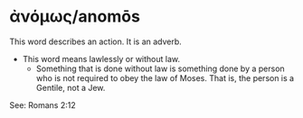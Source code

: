 # ἀνόμως/anomōs

This word describes an action. It is an adverb. 

* This word means lawlessly or without law.
    * Something that is done without law is something done by a person who is not required to obey the law of Moses. That is, the person is a Gentile, not a Jew.

See: Romans 2:12 
